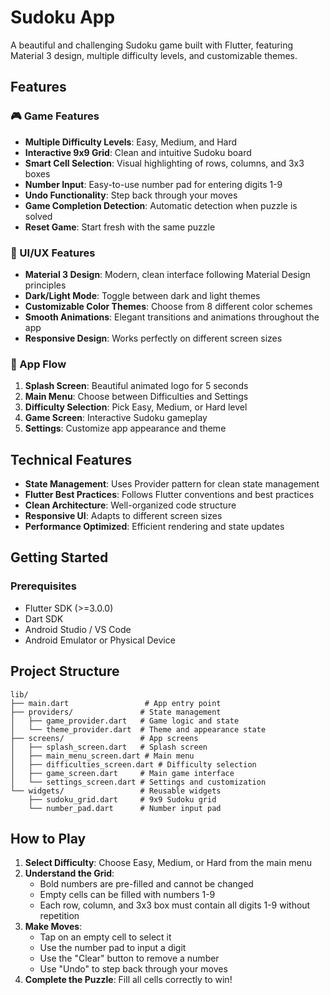 # Sudoku App

A beautiful and challenging Sudoku game built with Flutter, featuring Material 3 design, multiple difficulty levels, and customizable themes.

## Features

### 🎮 Game Features
- **Multiple Difficulty Levels**: Easy, Medium, and Hard
- **Interactive 9x9 Grid**: Clean and intuitive Sudoku board
- **Smart Cell Selection**: Visual highlighting of rows, columns, and 3x3 boxes
- **Number Input**: Easy-to-use number pad for entering digits 1-9
- **Undo Functionality**: Step back through your moves
- **Game Completion Detection**: Automatic detection when puzzle is solved
- **Reset Game**: Start fresh with the same puzzle

### 🎨 UI/UX Features
- **Material 3 Design**: Modern, clean interface following Material Design principles
- **Dark/Light Mode**: Toggle between dark and light themes
- **Customizable Color Themes**: Choose from 8 different color schemes
- **Smooth Animations**: Elegant transitions and animations throughout the app
- **Responsive Design**: Works perfectly on different screen sizes

### 📱 App Flow
1. **Splash Screen**: Beautiful animated logo for 5 seconds
2. **Main Menu**: Choose between Difficulties and Settings
3. **Difficulty Selection**: Pick Easy, Medium, or Hard level
4. **Game Screen**: Interactive Sudoku gameplay
5. **Settings**: Customize app appearance and theme

## Technical Features

- **State Management**: Uses Provider pattern for clean state management
- **Flutter Best Practices**: Follows Flutter conventions and best practices
- **Clean Architecture**: Well-organized code structure
- **Responsive UI**: Adapts to different screen sizes
- **Performance Optimized**: Efficient rendering and state updates

## Getting Started

### Prerequisites
- Flutter SDK (>=3.0.0)
- Dart SDK
- Android Studio / VS Code
- Android Emulator or Physical Device

## Project Structure

```
lib/
├── main.dart                 # App entry point
├── providers/               # State management
│   ├── game_provider.dart   # Game logic and state
│   └── theme_provider.dart  # Theme and appearance state
├── screens/                 # App screens
│   ├── splash_screen.dart   # Splash screen
│   ├── main_menu_screen.dart # Main menu
│   ├── difficulties_screen.dart # Difficulty selection
│   ├── game_screen.dart     # Main game interface
│   └── settings_screen.dart # Settings and customization
└── widgets/                 # Reusable widgets
    ├── sudoku_grid.dart     # 9x9 Sudoku grid
    └── number_pad.dart      # Number input pad
```
## How to Play

1. **Select Difficulty**: Choose Easy, Medium, or Hard from the main menu
2. **Understand the Grid**: 
   - Bold numbers are pre-filled and cannot be changed
   - Empty cells can be filled with numbers 1-9
   - Each row, column, and 3x3 box must contain all digits 1-9 without repetition
3. **Make Moves**:
   - Tap on an empty cell to select it
   - Use the number pad to input a digit
   - Use the "Clear" button to remove a number
   - Use "Undo" to step back through your moves
4. **Complete the Puzzle**: Fill all cells correctly to win!
